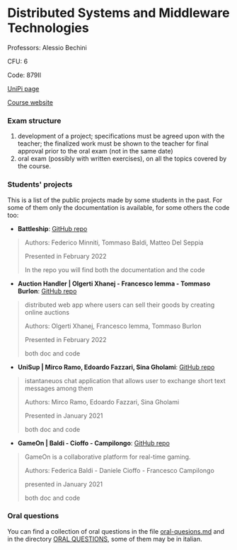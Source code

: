 # Distributed Systems and Middleware Technologies

Professors: Alessio Bechini

CFU: 6

Code: 879II

[UniPi page](https://esami.unipi.it/esami2/programma.php?c=47212)

[Course website](http://www.iet.unipi.it/a.bechini/distr/)

### Exam structure

1. development of a project; specifications must be agreed upon with the teacher; the finalized work must be shown to the teacher for final approval prior to the oral exam (not in the same date)
2. oral exam (possibly with written exercises), on all the topics covered by the course.

### Students' projects

This is a list of the public projects made by some students in the past. For some of them only the documentation is available, for some others the code too:
- **Battleship**: [GitHub repo](https://github.com/federicominniti/Battleship)
>Authors: Federico Minniti, Tommaso Baldi, Matteo Del Seppia
>
>Presented in February 2022
>
>In the repo you will find both the documentation and the code
>
- **Auction Handler | Olgerti Xhanej - Francesco Iemma - Tommaso Burlon**: [GitHub repo](https://github.com/gerti98/DistributedSystemsProject)
>distributed web app where users can sell their goods by creating online auctions
>
>Authors: Olgerti Xhanej, Francesco Iemma, Tommaso Burlon
>
>Presented in February 2022
>
>both doc and code
- **UniSup | Mirco Ramo, Edoardo Fazzari, Sina Gholami**: [GitHub repo](https://github.com/edofazza/uniSup)
>istantaneuos chat application that allows user to exchange short text messages among them
>
>Authors: Mirco Ramo, Edoardo Fazzari, Sina Gholami
>
>Presented in January 2021
>
>both doc and code
- **GameOn | Baldi - Cioffo - Campilongo**: [GitHub repo](https://github.com/danielecioffo/GameOn)
>GameOn is a collaborative platform for real-time gaming.
>
>Authors: Federica Baldi - Daniele Cioffo - Francesco Campilongo
>
>presented in January 2021
>
>both doc and code


### Oral questions

You can find a collection of oral questions in the file [oral-quesions.md](oral-questions.md) and in the directory [ORAL QUESTIONS](ORAL-QUESTIONS), some of them may be in italian.

